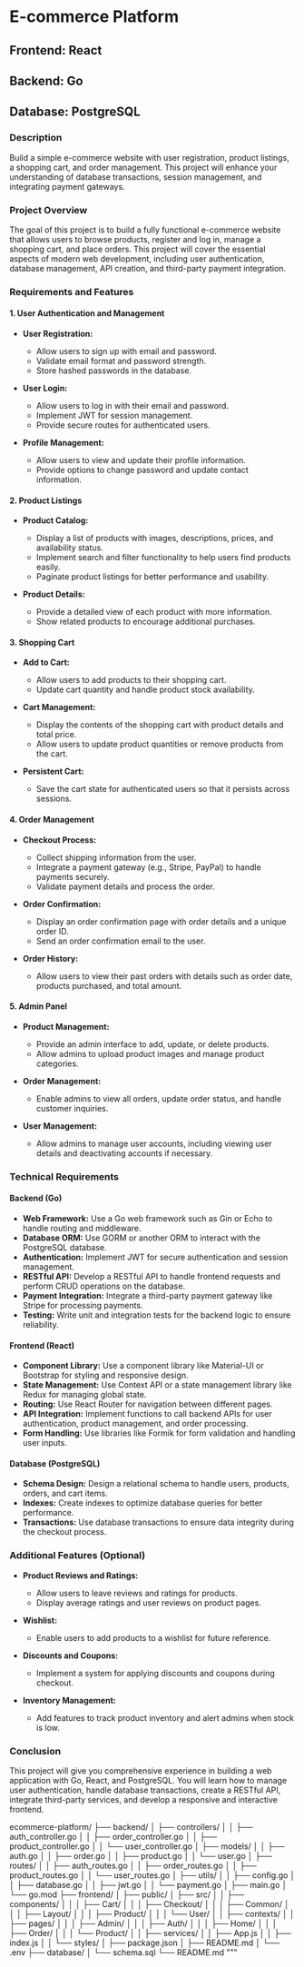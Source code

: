 # E-commerce Platform

## Frontend: React
## Backend: Go
## Database: PostgreSQL

### Description
Build a simple e-commerce website with user registration, product listings, a shopping cart, and order management. This project will enhance your understanding of database transactions, session management, and integrating payment gateways.

### Project Overview
The goal of this project is to build a fully functional e-commerce website that allows users to browse products, register and log in, manage a shopping cart, and place orders. This project will cover the essential aspects of modern web development, including user authentication, database management, API creation, and third-party payment integration.

### Requirements and Features

#### 1. User Authentication and Management
- **User Registration:**
  - Allow users to sign up with email and password.
  - Validate email format and password strength.
  - Store hashed passwords in the database.

- **User Login:**
  - Allow users to log in with their email and password.
  - Implement JWT for session management.
  - Provide secure routes for authenticated users.

- **Profile Management:**
  - Allow users to view and update their profile information.
  - Provide options to change password and update contact information.

#### 2. Product Listings
- **Product Catalog:**
  - Display a list of products with images, descriptions, prices, and availability status.
  - Implement search and filter functionality to help users find products easily.
  - Paginate product listings for better performance and usability.

- **Product Details:**
  - Provide a detailed view of each product with more information.
  - Show related products to encourage additional purchases.

#### 3. Shopping Cart
- **Add to Cart:**
  - Allow users to add products to their shopping cart.
  - Update cart quantity and handle product stock availability.

- **Cart Management:**
  - Display the contents of the shopping cart with product details and total price.
  - Allow users to update product quantities or remove products from the cart.

- **Persistent Cart:**
  - Save the cart state for authenticated users so that it persists across sessions.

#### 4. Order Management
- **Checkout Process:**
  - Collect shipping information from the user.
  - Integrate a payment gateway (e.g., Stripe, PayPal) to handle payments securely.
  - Validate payment details and process the order.

- **Order Confirmation:**
  - Display an order confirmation page with order details and a unique order ID.
  - Send an order confirmation email to the user.

- **Order History:**
  - Allow users to view their past orders with details such as order date, products purchased, and total amount.

#### 5. Admin Panel
- **Product Management:**
  - Provide an admin interface to add, update, or delete products.
  - Allow admins to upload product images and manage product categories.

- **Order Management:**
  - Enable admins to view all orders, update order status, and handle customer inquiries.

- **User Management:**
  - Allow admins to manage user accounts, including viewing user details and deactivating accounts if necessary.

### Technical Requirements

#### Backend (Go)
- **Web Framework:** Use a Go web framework such as Gin or Echo to handle routing and middleware.
- **Database ORM:** Use GORM or another ORM to interact with the PostgreSQL database.
- **Authentication:** Implement JWT for secure authentication and session management.
- **RESTful API:** Develop a RESTful API to handle frontend requests and perform CRUD operations on the database.
- **Payment Integration:** Integrate a third-party payment gateway like Stripe for processing payments.
- **Testing:** Write unit and integration tests for the backend logic to ensure reliability.

#### Frontend (React)
- **Component Library:** Use a component library like Material-UI or Bootstrap for styling and responsive design.
- **State Management:** Use Context API or a state management library like Redux for managing global state.
- **Routing:** Use React Router for navigation between different pages.
- **API Integration:** Implement functions to call backend APIs for user authentication, product management, and order processing.
- **Form Handling:** Use libraries like Formik for form validation and handling user inputs.

#### Database (PostgreSQL)
- **Schema Design:** Design a relational schema to handle users, products, orders, and cart items.
- **Indexes:** Create indexes to optimize database queries for better performance.
- **Transactions:** Use database transactions to ensure data integrity during the checkout process.

### Additional Features (Optional)
- **Product Reviews and Ratings:**
  - Allow users to leave reviews and ratings for products.
  - Display average ratings and user reviews on product pages.

- **Wishlist:**
  - Enable users to add products to a wishlist for future reference.

- **Discounts and Coupons:**
  - Implement a system for applying discounts and coupons during checkout.

- **Inventory Management:**
  - Add features to track product inventory and alert admins when stock is low.

### Conclusion
This project will give you comprehensive experience in building a web application with Go, React, and PostgreSQL. You will learn how to manage user authentication, handle database transactions, create a RESTful API, integrate third-party services, and develop a responsive and interactive frontend.

ecommerce-platform/
├── backend/
│   ├── controllers/
│   │   ├── auth_controller.go
│   │   ├── order_controller.go
│   │   ├── product_controller.go
│   │   └── user_controller.go
│   ├── models/
│   │   ├── auth.go
│   │   ├── order.go
│   │   ├── product.go
│   │   └── user.go
│   ├── routes/
│   │   ├── auth_routes.go
│   │   ├── order_routes.go
│   │   ├── product_routes.go
│   │   └── user_routes.go
│   ├── utils/
│   │   ├── config.go
│   │   ├── database.go
│   │   ├── jwt.go
│   │   └── payment.go
│   ├── main.go
│   └── go.mod
├── frontend/
│   ├── public/
│   ├── src/
│   │   ├── components/
│   │   │   ├── Cart/
│   │   │   ├── Checkout/
│   │   │   ├── Common/
│   │   │   ├── Layout/
│   │   │   ├── Product/
│   │   │   └── User/
│   │   ├── contexts/
│   │   ├── pages/
│   │   │   ├── Admin/
│   │   │   ├── Auth/
│   │   │   ├── Home/
│   │   │   ├── Order/
│   │   │   └── Product/
│   │   ├── services/
│   │   ├── App.js
│   │   ├── index.js
│   │   └── styles/
│   ├── package.json
│   ├── README.md
│   └── .env
├── database/
│   └── schema.sql
└── README.md
"""
